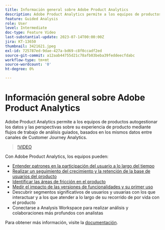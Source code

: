 ```yaml
---
title: Información general sobre Adobe Product Analytics
description: Adobe Product Analytics permite a los equipos de productos autogestionar los datos y las perspectivas sobre su experiencia de producto mediante flujos de trabajo de análisis guiados, basados en los mismos datos entre canales de Customer Journey Analytics.
feature: Guided Analysis
role: User
level: Intermediate
doc-type: Feature Video
last-substantial-update: 2023-07-14T00:00:00Z
jira: KT-13650
thumbnail: 3421621.jpeg
exl-id: 725787ed-9dae-427a-bd69-c8f0ccadf2ed
source-git-commit: a12aab44755d21c78afb03beba39feddeecfdabc
workflow-type: tm+mt
source-wordcount: '0'
ht-degree: 0%

---
```


# Información general sobre Adobe Product Analytics

Adobe Product Analytics permite a los equipos de productos autogestionar los datos y las perspectivas sobre su experiencia de producto mediante flujos de trabajo de análisis guiados, basados en los mismos datos entre canales de Customer Journey Analytics.

>[!VIDEO](https://video.tv.adobe.com/v/3421621/?learn=on)

Con Adobe Product Analytics, los equipos pueden:

* [Entender patrones en la participación del usuario a lo largo del tiempo](../guided-analysis/trends/usage-trends-analysis.md)
* [Realizar un seguimiento del crecimiento y la retención de la base de usuarios del producto](../guided-analysis/user-growth/active-user-growth-analysis.md)
* [Identificar las áreas de fricción en el producto](../guided-analysis/funnel/funnel-friction-analysis.md)
* [Medir el impacto de las versiones de funcionalidades y su primer uso](../guided-analysis/impact/release-impact-analysis.md)
* Descubrir segmentos significativos de usuarios y usuarias con los que interactuar y a los que atender a lo largo de su recorrido de por vida con el producto
* Conectarse a Analysis Workspace para realizar análisis y colaboraciones más profundos con analistas

Para obtener más información, visite la [documentación](https://experienceleague.adobe.com/es/docs/analytics-platform/using/guided-analysis/overview).
